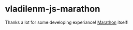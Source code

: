 # vladilenm-js-marathon
Thanks a lot for some developing experiance!
[Marathon](https://youtu.be/VbV01DZzS18) itself!
